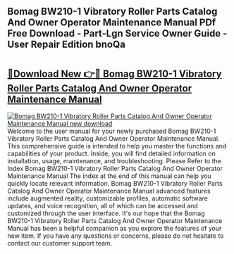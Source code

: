 ## Bomag BW210-1 Vibratory Roller Parts Catalog And Owner Operator Maintenance Manual PDf Free Download - Part-Lgn Service Owner Guide - User Repair Edition bnoQa

# <h2><a href="http://bc49274.oget.top/?id=Bomag+BW210-1+Vibratory+Roller+Parts+Catalog+And+Owner+Operator+Maintenance+Manual">🔗Download New 👉🔴 Bomag BW210-1 Vibratory Roller Parts Catalog And Owner Operator Maintenance Manual</a></h2>

[![Bomag BW210-1 Vibratory Roller Parts Catalog And Owner Operator Maintenance Manual new download](https://i.imgur.com/5g1atiW.png)](http://bc49274.oget.top/?id=Bomag+BW210-1+Vibratory+Roller+Parts+Catalog+And+Owner+Operator+Maintenance+Manual)
Welcome to the user manual for your newly purchased Bomag BW210-1 Vibratory Roller Parts Catalog And Owner Operator Maintenance Manual. This comprehensive guide is intended to help you master the functions and capabilities of your product. Inside, you will find detailed information on installation, usage, maintenance, and troubleshooting. Please Refer to the Index Bomag BW210-1 Vibratory Roller Parts Catalog And Owner Operator Maintenance Manual The index at the end of this manual can help you quickly locate relevant information. Bomag BW210-1 Vibratory Roller Parts Catalog And Owner Operator Maintenance Manual advanced features include augmented reality, customizable profiles, automatic software updates, and voice recognition, all of which can be accessed and customized through the user interface. It's our hope that the Bomag BW210-1 Vibratory Roller Parts Catalog And Owner Operator Maintenance Manual has been a helpful companion as you explore the features of your new item. If you have any questions or concerns, please do not hesitate to contact our customer support team.
